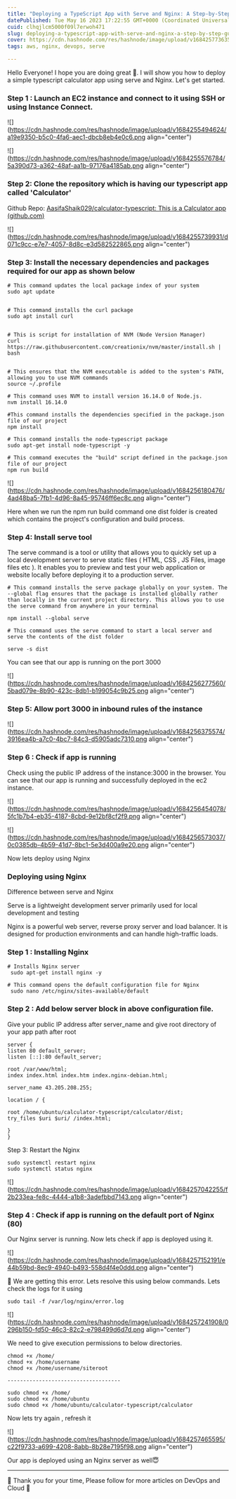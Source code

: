 ```yaml
---
title: "Deploying a TypeScript App with Serve and Nginx: A Step-by-Step Guide"
datePublished: Tue May 16 2023 17:22:55 GMT+0000 (Coordinated Universal Time)
cuid: clhqjlcm5000f09l7erwoh471
slug: deploying-a-typescript-app-with-serve-and-nginx-a-step-by-step-guide
cover: https://cdn.hashnode.com/res/hashnode/image/upload/v1684257736352/4aa88c91-d9a9-4898-a72e-ad9465200a93.jpeg
tags: aws, nginx, devops, serve

---
```


Hello Everyone! I hope you are doing great 🙂. I will show you how to deploy a simple typescript calculator app using serve and Nginx. Let's get started.

### Step 1 : Launch an EC2 instance and connect to it using SSH or using Instance Connect.

![](https://cdn.hashnode.com/res/hashnode/image/upload/v1684255494624/a19e9350-b5c0-4fa6-aec1-dbcb8eb4e0c6.png align="center")

![](https://cdn.hashnode.com/res/hashnode/image/upload/v1684255576784/5a390d73-a362-48af-aa1b-97176a4185ab.png align="center")

### Step 2: Clone the repository which is having our typescript app called 'Calculator'

Github Repo: [AasifaShaik029/calculator-typescript: This is a Calculator app (](https://github.com/AasifaShaik029/calculator-typescript)[github.com](http://github.com)[)](https://github.com/AasifaShaik029/calculator-typescript)

![](https://cdn.hashnode.com/res/hashnode/image/upload/v1684255739931/d071c9cc-e7e7-4057-8d8c-e3d582522865.png align="center")

### Step 3: Install the necessary dependencies and packages required for our app as shown below

```plaintext
# This command updates the local package index of your system
sudo apt update


# This command installs the curl package
sudo apt install curl


# This is script for installation of NVM (Node Version Manager)
curl https://raw.githubusercontent.com/creationix/nvm/master/install.sh | bash


# This ensures that the NVM executable is added to the system's PATH, allowing you to use NVM commands
source ~/.profile

# This command uses NVM to install version 16.14.0 of Node.js.
nvm install 16.14.0

#This command installs the dependencies specified in the package.json file of our project
npm install

# This command installs the node-typescript package
sudo apt-get install node-typescript -y

# This command executes the "build" script defined in the package.json file of our project
npm run build

```

![](https://cdn.hashnode.com/res/hashnode/image/upload/v1684256180476/4ad48ba5-7fb1-4d96-8a45-95746ff6ec8c.png align="center")

Here when we run the npm run build command one dist folder is created which contains the project's configuration and build process.

### Step 4: Install serve tool

The serve command is a tool or utility that allows you to quickly set up a local development server to serve static files ( HTML, CSS , JS Files, image files etc ). It enables you to preview and test your web application or website locally before deploying it to a production server.

```plaintext
# This command installs the serve package globally on your system. The --global flag ensures that the package is installed globally rather than locally in the current project directory. This allows you to use the serve command from anywhere in your terminal

npm install --global serve

# This command uses the serve command to start a local server and serve the contents of the dist folder

serve -s dist
```

You can see that our app is running on the port 3000

![](https://cdn.hashnode.com/res/hashnode/image/upload/v1684256277560/5bad079e-8b90-423c-8db1-b199054c9b25.png align="center")

### Step 5: Allow port 3000 in inbound rules of the instance

![](https://cdn.hashnode.com/res/hashnode/image/upload/v1684256375574/3916ea4b-a7c0-4bc7-84c3-d5905adc7310.png align="center")

### Step 6 : Check if app is running

Check using the public IP address of the instance:3000 in the browser. You can see that our app is running and successfully deployed in the ec2 instance.

![](https://cdn.hashnode.com/res/hashnode/image/upload/v1684256454078/5fc1b7b4-eb35-4187-8cbd-9e12bf8cf2f9.png align="center")

![](https://cdn.hashnode.com/res/hashnode/image/upload/v1684256573037/0c0385db-4b59-41d7-8bc1-5e3d400a9e20.png align="center")

Now lets deploy using Nginx

### Deploying using Nginx

Difference between serve and Nginx

Serve is a lightweight development server primarily used for local development and testing

Nginx is a powerful web server, reverse proxy server and load balancer. It is designed for production environments and can handle high-traffic loads.

### Step 1 : Installing Nginx

```plaintext
# Installs Nginx server
 sudo apt-get install nginx -y

# This command opens the default configuration file for Nginx 
 sudo nano /etc/nginx/sites-available/default
```

### Step 2 : Add below server block in above configuration file.

Give your public IP address after server\_name and give root directory of your app path after root

```plaintext
server {
listen 80 default_server;
listen [::]:80 default_server;

root /var/www/html;
index index.html index.htm index.nginx-debian.html;

server_name 43.205.208.255;

location / {

root /home/ubuntu/calculator-typescript/calculator/dist;
try_files $uri $uri/ /index.html;

}
}
```

Step 3: Restart the Nginx

```plaintext
sudo systemctl restart nginx
sudo systemctl status nginx
```

![](https://cdn.hashnode.com/res/hashnode/image/upload/v1684257042255/f2b233ea-fe8c-4444-a1b8-3adefbbd7143.png align="center")

### Step 4 : Check if app is running on the default port of Nginx (80)

Our Nginx server is running. Now lets check if app is deployed using it.

![](https://cdn.hashnode.com/res/hashnode/image/upload/v1684257152191/e44b59bd-8ec9-4940-b493-558d4f4e0ddd.png align="center")

🥺 We are getting this error. Lets resolve this using below commands. Lets check the logs for it using

```plaintext
sudo tail -f /var/log/nginx/error.log
```

![](https://cdn.hashnode.com/res/hashnode/image/upload/v1684257241908/0296b150-fd50-46c3-82c2-e798499d6d7d.png align="center")

We need to give execution permissions to below directories.

```plaintext
chmod +x /home/
chmod +x /home/username
chmod +x /home/username/siteroot

------------------------------------

sudo chmod +x /home/
sudo chmod +x /home/ubuntu
sudo chmod +x /home/ubuntu/calculator-typescript/calculator
```

Now lets try again , refresh it

![](https://cdn.hashnode.com/res/hashnode/image/upload/v1684257465595/c22f9733-a699-4208-8abb-8b28e7195f98.png align="center")

Our app is deployed using an Nginx server as well😇

---

🌿 Thank you for your time, Please follow for more articles on DevOps and Cloud 🌿